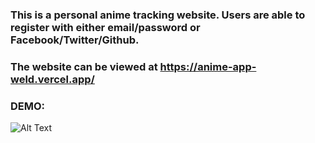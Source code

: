 ### This is a personal anime tracking website.  Users are able to register with either email/password or Facebook/Twitter/Github.

### The website can be viewed at https://anime-app-weld.vercel.app/ 

### DEMO:

![Alt Text](http://g.recordit.co/rmzDPY4iaI.gif)

